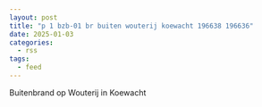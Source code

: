 ```yaml
---
layout: post
title: "p 1 bzb-01 br buiten wouterij koewacht 196638 196636"
date: 2025-01-03
categories: 
  - rss
tags: 
  - feed
---
```


Buitenbrand op Wouterij in Koewacht
